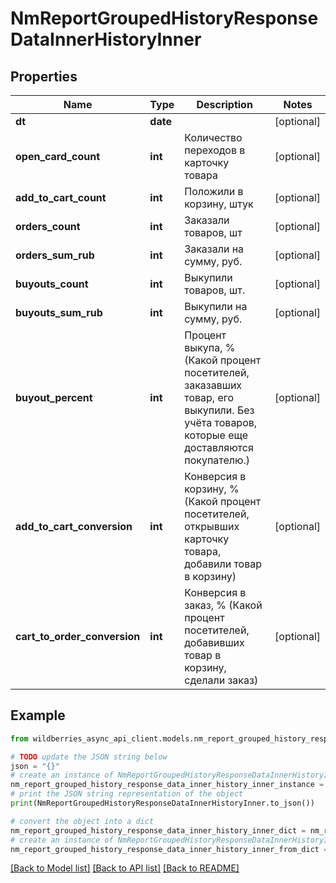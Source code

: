 # NmReportGroupedHistoryResponseDataInnerHistoryInner


## Properties

Name | Type | Description | Notes
------------ | ------------- | ------------- | -------------
**dt** | **date** |  | [optional] 
**open_card_count** | **int** | Количество переходов в карточку товара | [optional] 
**add_to_cart_count** | **int** | Положили в корзину, штук | [optional] 
**orders_count** | **int** | Заказали товаров, шт | [optional] 
**orders_sum_rub** | **int** | Заказали на сумму, руб. | [optional] 
**buyouts_count** | **int** | Выкупили товаров, шт. | [optional] 
**buyouts_sum_rub** | **int** | Выкупили на сумму, руб. | [optional] 
**buyout_percent** | **int** | Процент выкупа, % (Какой процент посетителей, заказавших товар, его выкупили. Без учёта товаров, которые еще доставляются покупателю.) | [optional] 
**add_to_cart_conversion** | **int** | Конверсия в корзину, % (Какой процент посетителей, открывших карточку товара, добавили товар в корзину) | [optional] 
**cart_to_order_conversion** | **int** | Конверсия в заказ, % (Какой процент посетителей, добавивших товар в корзину, сделали заказ) | [optional] 

## Example

```python
from wildberries_async_api_client.models.nm_report_grouped_history_response_data_inner_history_inner import NmReportGroupedHistoryResponseDataInnerHistoryInner

# TODO update the JSON string below
json = "{}"
# create an instance of NmReportGroupedHistoryResponseDataInnerHistoryInner from a JSON string
nm_report_grouped_history_response_data_inner_history_inner_instance = NmReportGroupedHistoryResponseDataInnerHistoryInner.from_json(json)
# print the JSON string representation of the object
print(NmReportGroupedHistoryResponseDataInnerHistoryInner.to_json())

# convert the object into a dict
nm_report_grouped_history_response_data_inner_history_inner_dict = nm_report_grouped_history_response_data_inner_history_inner_instance.to_dict()
# create an instance of NmReportGroupedHistoryResponseDataInnerHistoryInner from a dict
nm_report_grouped_history_response_data_inner_history_inner_from_dict = NmReportGroupedHistoryResponseDataInnerHistoryInner.from_dict(nm_report_grouped_history_response_data_inner_history_inner_dict)
```
[[Back to Model list]](../README.md#documentation-for-models) [[Back to API list]](../README.md#documentation-for-api-endpoints) [[Back to README]](../README.md)



